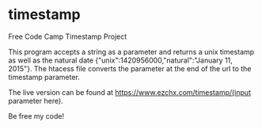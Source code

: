 # timestamp
Free Code Camp Timestamp Project

This program accepts a string as a parameter and returns a unix timestamp as well as the natural date {"unix":1420956000,"natural":"January 11, 2015"}.
The htacess file converts the parameter at the end of the url to the timestamp parameter.

The live version can be found at https://www.ezchx.com/timestamp/(input parameter here).

Be free my code!
